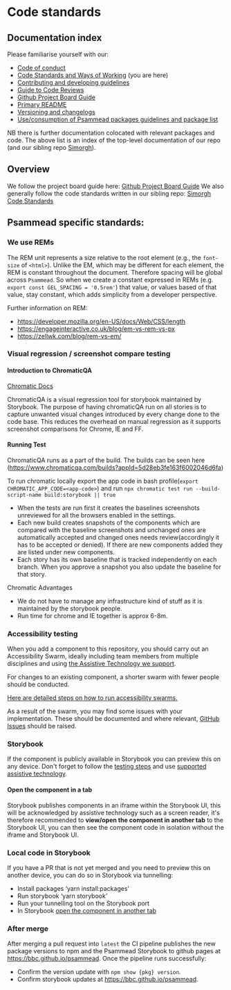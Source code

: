 # Code standards

## Documentation index

Please familiarise yourself with our:

- [Code of conduct](https://github.com/bbc/psammead/blob/latest/CODE_OF_CONDUCT.md)
- [Code Standards and Ways of Working](https://github.com/bbc/psammead/blob/latest/Code-Standards-and-Ways-of-Working.md) (you are here)
- [Contributing and developing guidelines](https://github.com/bbc/psammead/blob/latest/CONTRIBUTING.md)
- [Guide to Code Reviews](https://github.com/bbc/simorgh/blob/latest/docs/Code-Reviews.md)
- [Github Project Board Guide](https://github.com/bbc/simorgh/blob/latest/docs/Project-Board-Guide.md)
- [Primary README](https://github.com/bbc/psammead/blob/latest/README.md)
- [Versioning and changelogs](https://github.com/bbc/psammead/blob/latest/CONTRIBUTING.md#versioning-and-changelogs)
- [Use/consumption of Psammead packages guidelines and package list](https://github.com/bbc/psammead/blob/latest/packages/README.md)

NB there is further documentation colocated with relevant packages and code. The above list is an index of the top-level documentation of our repo (and our sibling repo [Simorgh](https://github.com/bbc/simorgh)).

## Overview

We follow the project board guide here: [Github Project Board Guide](https://github.com/bbc/simorgh/blob/latest/docs/Project-Board-Guide.md)
We also generally follow the code standards written in our sibling repo: [Simorgh Code Standards](https://github.com/bbc/simorgh/blob/latest/docs/Code-Standards.md)

## Psammead specific standards:

### We use REMs

The REM unit represents a size relative to the root element (e.g., the `font-size` of `<html>`). Unlike the EM, which may be different for each element, the REM is constant throughout the document. Therefore spacing will be global across `Psammead`. So when we create a constant expressed in REMs (e.g. `export const GEL_SPACING = '0.5rem'`) that value, or values based of that value, stay constant, which adds simplicity from a developer perspective.

Further information on REM:

- https://developer.mozilla.org/en-US/docs/Web/CSS/length
- https://engageinteractive.co.uk/blog/em-vs-rem-vs-px
- https://zellwk.com/blog/rem-vs-em/

### Visual regression / screenshot compare testing

#### Introduction to ChromaticQA

[Chromatic Docs](https://docs.chromaticqa.com/)

ChromaticQA is a visual regression tool for storybook maintained by Storybook. The purpose of having chromaticQA run on all stories is to capture unwanted visual changes introduced by every change done to the code base. This reduces the overhead on manual regression as it supports screenshot comparisons for Chrome, IE and FF.

#### Running Test

ChromaticQA runs as a part of the build. The builds can be seen here (https://www.chromaticqa.com/builds?appId=5d28eb3fe163f6002046d6fa)

To run chromatic locally export the app code in bash profile(`export CHROMATIC_APP_CODE=<app-code>`) and run `npx chromatic test run --build-script-name build:storybook || true`

- When the tests are run first it creates the baselines screenshots unreviewed for all the browsers enabled in the settings.
- Each new build creates snapshots of the components which are compared with the baseline screenshots and unchanged ones are automatically accepted and changed ones needs review(accordingly it has to be accepted or denied). If there are new components added they are listed under new components.
- Each story has its own baseline that is tracked independently on each branch. When you approve a snapshot you also update the baseline for that story.

Chromatic
Advantages

- We do not have to manage any infrastructure kind of stuff as it is maintained by the storybook people.
- Run time for chrome and IE together is approx 6-8m.

### Accessibility testing

When you add a component to this repository, you should carry out an Accessibility Swarm, ideally including team members from multiple disciplines and using [the Assistive Technology we support](./README.md#assistive-technology-support).

For changes to an existing component, a shorter swarm with fewer people should be conducted.

[Here are detailed steps on how to run accessibility swarms.](https://bbc.github.io/accessibility-news-and-you/accessibility-swarms)

As a result of the swarm, you may find some issues with your implementation. These should be documented and where relevant, [GitHub Issues](https://github.com/bbc/psammead/issues/new?template=bug_report.md) should be raised.

### Storybook

If the component is publicly available in Storybook you can preview this on any device. Don't forget to follow the [testing steps](https://bbc.github.io/accessibility-news-and-you/accessibility-and-testing-with-assistive-technology) and use [supported assistive technology](https://bbc.github.io/accessibility-news-and-you/accessibility-and-supported-assistive-technology).

#### Open the component in a tab

Storybook publishes components in an iframe within the Storybook UI, this will be acknowledged by assistive technology such as a screen reader, it's therefore recommended to **view/open the component in another tab** to the Storybook UI, you can then see the component code in isolation without the iframe and Storybook UI.

### Local code in Storybook

If you have a PR that is not yet merged and you need to preview this on another device, you can do so in Storybook via tunnelling:

- Install packages ‘yarn install:packages’
- Run storybook ‘yarn storybook’
- Run your tunnelling tool on the Storybook port
- In Storybook [open the component in another tab](#open-the-component-in-a-tab)

### After merge

After merging a pull request into `latest` the CI pipeline publishes the new package versions to npm and the Psammead Storybook to github pages at https://bbc.github.io/psammead. Once the pipeline runs successfully:

- Confirm the version update with `npm show {pkg} version`.
- Confirm storybook updates at https://bbc.github.io/psammead.
